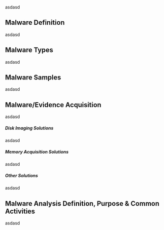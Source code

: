 asdasd

## Malware Definition

asdasd

## Malware Types

asdasd

## Malware Samples

asdasd

## Malware/Evidence Acquisition

asdasd

##### Disk Imaging Solutions
asdasd

##### Memory Acquisition Solutions
asdasd

##### Other Solutions
asdasd

## Malware Analysis Definition, Purpose & Common Activities

asdasd
